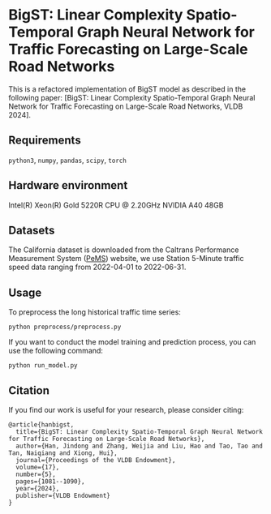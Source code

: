 # BigST: Linear Complexity Spatio-Temporal Graph Neural Network for Traffic Forecasting on Large-Scale Road Networks

This is a refactored implementation of BigST model as described in the following paper: [BigST: Linear Complexity Spatio-Temporal Graph Neural Network for Traffic Forecasting on Large-Scale Road Networks, VLDB 2024].

## Requirements
`python3`, `numpy`, `pandas`, `scipy`, `torch`

## Hardware environment
Intel(R) Xeon(R) Gold 5220R CPU @ 2.20GHz
NVIDIA A40 48GB

## Datasets
The California dataset is downloaded from the Caltrans Performance Measurement System ([PeMS](https://pems.dot.ca.gov/?dnode=Clearinghouse&type=station_5min&district_id=3&submit=Submit)) website, we use Station 5-Minute traffic speed data ranging from 2022-04-01 to 2022-06-31.

## Usage
To preprocess the long historical traffic time series:

```
python preprocess/preprocess.py
```

If you want to conduct the model training and prediction process, you can use the following command:

```
python run_model.py
```

## Citation
If you find our work is useful for your research, please consider citing:

```
@article{hanbigst,
  title={BigST: Linear Complexity Spatio-Temporal Graph Neural Network for Traffic Forecasting on Large-Scale Road Networks},
  author={Han, Jindong and Zhang, Weijia and Liu, Hao and Tao, Tao and Tan, Naiqiang and Xiong, Hui},
  journal={Proceedings of the VLDB Endowment},
  volume={17},
  number={5},
  pages={1081--1090},
  year={2024},
  publisher={VLDB Endowment}
}
```
